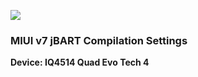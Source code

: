![](http://cs3-2.4pda.to/7772662.png)
### MIUI v7 jBART Compilation Settings
**Device: IQ4514 Quad Evo Tech 4**